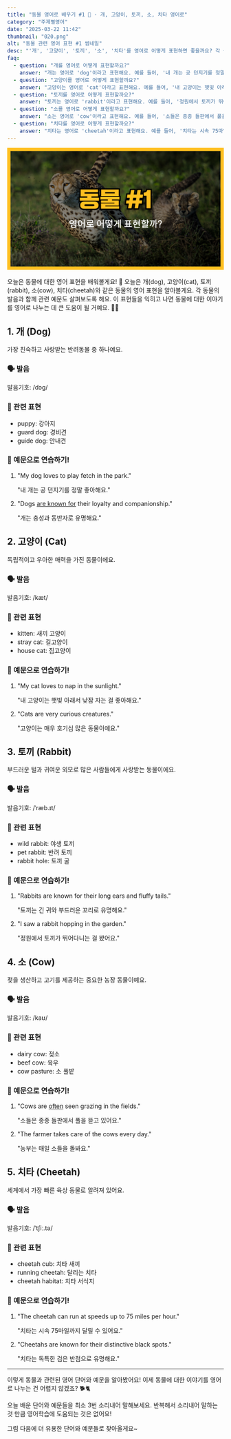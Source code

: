 ```yaml
---
title: "동물 영어로 배우기 #1 🐾 - 개, 고양이, 토끼, 소, 치타 영어로"
category: "주제별영어"
date: "2025-03-22 11:42"
thumbnail: "020.png"
alt: "동물 관련 영어 표현 #1 썸네일"
desc: "'개', '고양이', '토끼', '소', '치타'를 영어로 어떻게 표현하면 좋을까요? 각 동물의 영어 표현과 예문을 통해 동물에 대한 이야기를 영어로 나누는 법을 배워봅시다."
faq:
  - question: "개를 영어로 어떻게 표현할까요?"
    answer: "개는 영어로 'dog'이라고 표현해요. 예를 들어, '내 개는 공 던지기를 정말 좋아해요'는 'My dog loves to play fetch'라고 말할 수 있어요."
  - question: "고양이를 영어로 어떻게 표현할까요?"
    answer: "고양이는 영어로 'cat'이라고 표현해요. 예를 들어, '내 고양이는 햇빛 아래서 낮잠 자는 걸 좋아해요'는 'My cat loves to nap in the sunlight'라고 말할 수 있어요."
  - question: "토끼를 영어로 어떻게 표현할까요?"
    answer: "토끼는 영어로 'rabbit'이라고 표현해요. 예를 들어, '정원에서 토끼가 뛰어다니는 걸 봤어요'는 'I saw a rabbit hopping in the garden'라고 말할 수 있어요."
  - question: "소를 영어로 어떻게 표현할까요?"
    answer: "소는 영어로 'cow'이라고 표현해요. 예를 들어, '소들은 종종 들판에서 풀을 뜯고 있어요'는 'Cows are often seen grazing in the fields'라고 말할 수 있어요."
  - question: "치타를 영어로 어떻게 표현할까요?"
    answer: "치타는 영어로 'cheetah'이라고 표현해요. 예를 들어, '치타는 시속 75마일까지 달릴 수 있어요'는 'The cheetah can run at speeds up to 75 miles per hour'라고 말할 수 있어요."
---
```


![동물 영어표현 #4 썸네일](./020.png)

오늘은 동물에 대한 영어 표현을 배워볼게요! 🐾 오늘은 개(dog), 고양이(cat), 토끼(rabbit), 소(cow), 치타(cheetah)와 같은 동물의 영어 표현을 알아볼게요. 각 동물의 발음과 함께 관련 예문도 살펴보도록 해요. 이 표현들을 익히고 나면 동물에 대한 이야기를 영어로 나누는 데 큰 도움이 될 거예요. 🐶🐱

<script async src="https://pagead2.googlesyndication.com/pagead/js/adsbygoogle.js?client=ca-pub-1465612013356152"
     crossorigin="anonymous"></script>
<!-- engple-horizontal-ad -->

<ins class="adsbygoogle"
     style="display:block"
     data-ad-client="ca-pub-1465612013356152"
     data-ad-slot="2106896038"
     data-ad-format="auto"
     data-full-width-responsive="true"></ins>

<script>
     (adsbygoogle = window.adsbygoogle || []).push({});
</script>

## 1. 개 (Dog)

가장 친숙하고 사랑받는 반려동물 중 하나예요.

### 🗣️ 발음

<span data-pronunciation="dog">발음기호: /dɔɡ/</span>

### 💭 관련 표현

- puppy: 강아지
- guard dog: 경비견
- guide dog: 안내견

### 📝 예문으로 연습하기!

1. "My dog loves to play fetch in the park."

   "내 개는 공 던지기를 정말 좋아해요."

2. "Dogs <a href="/blog/in-english/329.be-known-for/">are known for</a> their loyalty and companionship."

   "개는 충성과 동반자로 유명해요."

## 2. 고양이 (Cat)

독립적이고 우아한 매력을 가진 동물이에요.

### 🗣️ 발음

<span data-pronunciation="cat">발음기호: /kæt/</span>

### 💭 관련 표현

- kitten: 새끼 고양이
- stray cat: 길고양이
- house cat: 집고양이

### 📝 예문으로 연습하기!

1. "My cat loves to nap in the sunlight."

   "내 고양이는 햇빛 아래서 낮잠 자는 걸 좋아해요."

2. "Cats are very curious creatures."

   "고양이는 매우 호기심 많은 동물이예요."

## 3. 토끼 (Rabbit)

부드러운 털과 귀여운 외모로 많은 사람들에게 사랑받는 동물이에요.

### 🗣️ 발음

<span data-pronunciation="rabbit">발음기호: /ˈræb.ɪt/</span>

### 💭 관련 표현

- wild rabbit: 야생 토끼
- pet rabbit: 반려 토끼
- rabbit hole: 토끼 굴

### 📝 예문으로 연습하기!

1. "Rabbits are known for their long ears and fluffy tails."

   "토끼는 긴 귀와 부드러운 꼬리로 유명해요."

2. "I saw a rabbit hopping in the garden."

   "정원에서 토끼가 뛰어다니는 걸 봤어요."

## 4. 소 (Cow)

젖을 생산하고 고기를 제공하는 중요한 농장 동물이예요.

### 🗣️ 발음

<span data-pronunciation="cow">발음기호: /kaʊ/</span>

### 💭 관련 표현

- dairy cow: 젖소
- beef cow: 육우
- cow pasture: 소 풀밭

### 📝 예문으로 연습하기!

1. "Cows are [often](/blog/in-english/326.often/) seen grazing in the fields."

   "소들은 종종 들판에서 풀을 뜯고 있어요."

2. "The farmer takes care of the cows every day."

   "농부는 매일 소들을 돌봐요."

## 5. 치타 (Cheetah)

세계에서 가장 빠른 육상 동물로 알려져 있어요.

### 🗣️ 발음

<span data-pronunciation="cheetah">발음기호: /ˈtʃiː.tə/</span>

### 💭 관련 표현

- cheetah cub: 치타 새끼
- running cheetah: 달리는 치타
- cheetah habitat: 치타 서식지

### 📝 예문으로 연습하기!

1. "The cheetah can run at speeds up to 75 miles per hour."

   "치타는 시속 75마일까지 달릴 수 있어요."

2. "Cheetahs are known for their distinctive black spots."

   "치타는 독특한 검은 반점으로 유명해요."

---

이렇게 동물과 관련된 영어 단어와 예문을 알아봤어요! 이제 동물에 대한 이야기를 영어로 나누는 건 어렵지 않겠죠? 🐕🐈

오늘 배운 단어와 예문들을 최소 3번 소리내어 말해보세요. 반복해서 소리내어 말하는 것 만큼 영어학습에 도움되는 것은 없어요!

그럼 다음에 더 유용한 단어와 예문들로 찾아올게요~
